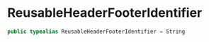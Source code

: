 # ReusableHeaderFooterIdentifier

``` swift
public typealias ReusableHeaderFooterIdentifier = String
```
